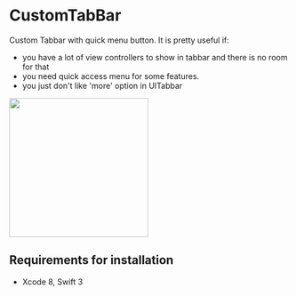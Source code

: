 # CustomTabBar

Custom Tabbar with quick menu button. It is pretty useful if:
- you have a lot of view controllers to show in tabbar and there is no room for that
- you need quick access menu for some features.
- you just don't like 'more' option in UITabbar

<img src="gifs/tabbar.gif" width="250">

## **Requirements for installation**
- Xcode 8, Swift 3
<br><br>
